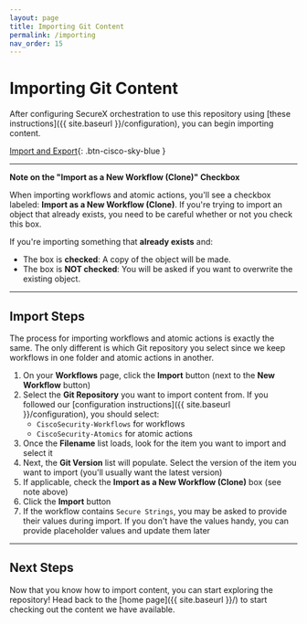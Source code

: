 ```yaml
---
layout: page
title: Importing Git Content
permalink: /importing
nav_order: 15
---
```


# Importing Git Content
After configuring SecureX orchestration to use this repository using [these instructions]({{ site.baseurl }}/configuration), you can begin importing content.

[<i class="fa fa-video mr-1"></i> Import and Export](https://www.youtube.com/watch?v=qmJk994qLOg&list=PLPFIie48Myg2tu2gHbgm-moYg8LDaXsSo&index=5){: .btn-cisco-sky-blue }

---

**Note on the "Import as a New Workflow (Clone)" Checkbox**

When importing workflows and atomic actions, you'll see a checkbox labeled: **Import as a New Workflow (Clone)**. If you're trying to import an object that already exists, you need to be careful whether or not you check this box.

If you're importing something that **already exists** and:
* The box is **checked**: A copy of the object will be made.
* The box is **NOT checked**: You will be asked if you want to overwrite the existing object.

---

## Import Steps
The process for importing workflows and atomic actions is exactly the same. The only different is which Git repository you select since we keep workflows in one folder and atomic actions in another.

1. On your **Workflows** page, click the **Import** button (next to the **New Workflow** button)
1. Select the **Git Repository** you want to import content from. If you followed our [configuration instructions]({{ site.baseurl }}/configuration), you should select:
	* `CiscoSecurity-Workflows` for workflows
	* `CiscoSecurity-Atomics` for atomic actions
1. Once the **Filename** list loads, look for the item you want to import and select it
1. Next, the **Git Version** list will populate. Select the version of the item you want to import (you'll usually want the latest version)
1. If applicable, check the **Import as a New Workflow (Clone)** box (see note above)
1. Click the **Import** button
1. If the workflow contains `Secure Strings`, you may be asked to provide their values during import. If you don't have the values handy, you can provide placeholder values and update them later

---

## Next Steps
Now that you know how to import content, you can start exploring the repository! Head back to the [home page]({{ site.baseurl }}/) to start checking out the content we have available.